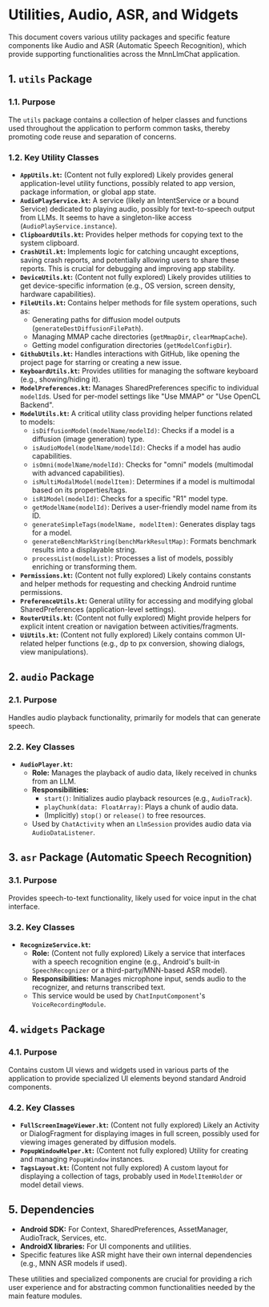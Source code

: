 # Utilities, Audio, ASR, and Widgets

This document covers various utility packages and specific feature components like Audio and ASR (Automatic Speech Recognition), which provide supporting functionalities across the MnnLlmChat application.

## 1. `utils` Package

### 1.1. Purpose

The `utils` package contains a collection of helper classes and functions used throughout the application to perform common tasks, thereby promoting code reuse and separation of concerns.

### 1.2. Key Utility Classes

*   **`AppUtils.kt`:** (Content not fully explored) Likely provides general application-level utility functions, possibly related to app version, package information, or global app state.
*   **`AudioPlayService.kt`:** A service (likely an IntentService or a bound Service) dedicated to playing audio, possibly for text-to-speech output from LLMs. It seems to have a singleton-like access (`AudioPlayService.instance`).
*   **`ClipboardUtils.kt`:** Provides helper methods for copying text to the system clipboard.
*   **`CrashUtil.kt`:** Implements logic for catching uncaught exceptions, saving crash reports, and potentially allowing users to share these reports. This is crucial for debugging and improving app stability.
*   **`DeviceUtils.kt`:** (Content not fully explored) Likely provides utilities to get device-specific information (e.g., OS version, screen density, hardware capabilities).
*   **`FileUtils.kt`:** Contains helper methods for file system operations, such as:
    *   Generating paths for diffusion model outputs (`generateDestDiffusionFilePath`).
    *   Managing MMAP cache directories (`getMmapDir`, `clearMmapCache`).
    *   Getting model configuration directories (`getModelConfigDir`).
*   **`GithubUtils.kt`:** Handles interactions with GitHub, like opening the project page for starring or creating a new issue.
*   **`KeyboardUtils.kt`:** Provides utilities for managing the software keyboard (e.g., showing/hiding it).
*   **`ModelPreferences.kt`:** Manages SharedPreferences specific to individual `modelId`s. Used for per-model settings like "Use MMAP" or "Use OpenCL Backend".
*   **`ModelUtils.kt`:** A critical utility class providing helper functions related to models:
    *   `isDiffusionModel(modelName/modelId)`: Checks if a model is a diffusion (image generation) type.
    *   `isAudioModel(modelName/modelId)`: Checks if a model has audio capabilities.
    *   `isOmni(modelName/modelId)`: Checks for "omni" models (multimodal with advanced capabilities).
    *   `isMultiModalModel(modelItem)`: Determines if a model is multimodal based on its properties/tags.
    *   `isR1Model(modelId)`: Checks for a specific "R1" model type.
    *   `getModelName(modelId)`: Derives a user-friendly model name from its ID.
    *   `generateSimpleTags(modelName, modelItem)`: Generates display tags for a model.
    *   `generateBenchMarkString(benchMarkResultMap)`: Formats benchmark results into a displayable string.
    *   `processList(modelList)`: Processes a list of models, possibly enriching or transforming them.
*   **`Permissions.kt`:** (Content not fully explored) Likely contains constants and helper methods for requesting and checking Android runtime permissions.
*   **`PreferenceUtils.kt`:** General utility for accessing and modifying global SharedPreferences (application-level settings).
*   **`RouterUtils.kt`:** (Content not fully explored) Might provide helpers for explicit intent creation or navigation between activities/fragments.
*   **`UiUtils.kt`:** (Content not fully explored) Likely contains common UI-related helper functions (e.g., dp to px conversion, showing dialogs, view manipulations).

## 2. `audio` Package

### 2.1. Purpose

Handles audio playback functionality, primarily for models that can generate speech.

### 2.2. Key Classes

*   **`AudioPlayer.kt`:**
    *   **Role:** Manages the playback of audio data, likely received in chunks from an LLM.
    *   **Responsibilities:**
        *   `start()`: Initializes audio playback resources (e.g., `AudioTrack`).
        *   `playChunk(data: FloatArray)`: Plays a chunk of audio data.
        *   (Implicitly) `stop()` or `release()` to free resources.
    *   Used by `ChatActivity` when an `LlmSession` provides audio data via `AudioDataListener`.

## 3. `asr` Package (Automatic Speech Recognition)

### 3.1. Purpose

Provides speech-to-text functionality, likely used for voice input in the chat interface.

### 3.2. Key Classes

*   **`RecognizeService.kt`:**
    *   **Role:** (Content not fully explored) Likely a service that interfaces with a speech recognition engine (e.g., Android's built-in `SpeechRecognizer` or a third-party/MNN-based ASR model).
    *   **Responsibilities:** Manages microphone input, sends audio to the recognizer, and returns transcribed text.
    *   This service would be used by `ChatInputComponent`'s `VoiceRecordingModule`.

## 4. `widgets` Package

### 4.1. Purpose

Contains custom UI views and widgets used in various parts of the application to provide specialized UI elements beyond standard Android components.

### 4.2. Key Classes

*   **`FullScreenImageViewer.kt`:** (Content not fully explored) Likely an Activity or DialogFragment for displaying images in full screen, possibly used for viewing images generated by diffusion models.
*   **`PopupWindowHelper.kt`:** (Content not fully explored) Utility for creating and managing `PopupWindow` instances.
*   **`TagsLayout.kt`:** (Content not fully explored) A custom layout for displaying a collection of tags, probably used in `ModelItemHolder` or model detail views.

## 5. Dependencies

*   **Android SDK:** For Context, SharedPreferences, AssetManager, AudioTrack, Services, etc.
*   **AndroidX libraries:** For UI components and utilities.
*   Specific features like ASR might have their own internal dependencies (e.g., MNN ASR models if used).

These utilities and specialized components are crucial for providing a rich user experience and for abstracting common functionalities needed by the main feature modules.
